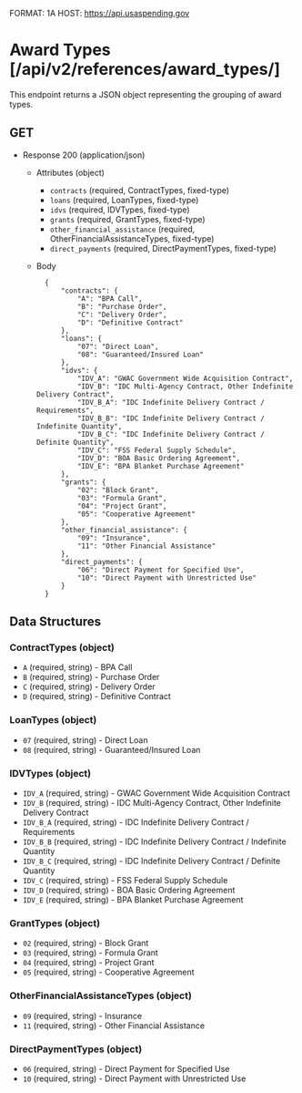 FORMAT: 1A
HOST: https://api.usaspending.gov

# Award Types [/api/v2/references/award_types/]

This endpoint returns a JSON object representing the grouping of award types.
​
## GET    
+ Response 200 (application/json)
    + Attributes (object)
        + `contracts` (required, ContractTypes, fixed-type)
        + `loans` (required, LoanTypes, fixed-type)
        + `idvs` (required, IDVTypes, fixed-type)
        + `grants` (required, GrantTypes, fixed-type)
        + `other_financial_assistance` (required, OtherFinancialAssistanceTypes, fixed-type)
        + `direct_payments` (required, DirectPaymentTypes, fixed-type)
    + Body

            {
                "contracts": {
                    "A": "BPA Call",
                    "B": "Purchase Order",
                    "C": "Delivery Order",
                    "D": "Definitive Contract"
                },
                "loans": {
                    "07": "Direct Loan",
                    "08": "Guaranteed/Insured Loan"
                },
                "idvs": {
                    "IDV_A": "GWAC Government Wide Acquisition Contract",
                    "IDV_B": "IDC Multi-Agency Contract, Other Indefinite Delivery Contract",
                    "IDV_B_A": "IDC Indefinite Delivery Contract / Requirements",
                    "IDV_B_B": "IDC Indefinite Delivery Contract / Indefinite Quantity",
                    "IDV_B_C": "IDC Indefinite Delivery Contract / Definite Quantity",
                    "IDV_C": "FSS Federal Supply Schedule",
                    "IDV_D": "BOA Basic Ordering Agreement",
                    "IDV_E": "BPA Blanket Purchase Agreement"
                },
                "grants": {
                    "02": "Block Grant",
                    "03": "Formula Grant",
                    "04": "Project Grant",
                    "05": "Cooperative Agreement"
                },
                "other_financial_assistance": {
                    "09": "Insurance",
                    "11": "Other Financial Assistance"
                },
                "direct_payments": {
                    "06": "Direct Payment for Specified Use",
                    "10": "Direct Payment with Unrestricted Use"
                }
            }

## Data Structures
### ContractTypes (object)
+ `A` (required, string) - BPA Call
+ `B` (required, string) - Purchase Order
+ `C` (required, string) - Delivery Order
+ `D` (required, string) - Definitive Contract
​
### LoanTypes (object)
+ `07` (required, string) - Direct Loan
+ `08` (required, string) - Guaranteed/Insured Loan
​
### IDVTypes (object)
+ `IDV_A` (required, string) - GWAC Government Wide Acquisition Contract
+ `IDV_B` (required, string) - IDC Multi-Agency Contract, Other Indefinite Delivery Contract
+ `IDV_B_A` (required, string) - IDC Indefinite Delivery Contract / Requirements
+ `IDV_B_B` (required, string) - IDC Indefinite Delivery Contract / Indefinite Quantity
+ `IDV_B_C` (required, string) - IDC Indefinite Delivery Contract / Definite Quantity
+ `IDV_C` (required, string) - FSS Federal Supply Schedule
+ `IDV_D` (required, string) - BOA Basic Ordering Agreement
+ `IDV_E` (required, string) - BPA Blanket Purchase Agreement

### GrantTypes (object)
+ `02` (required, string) - Block Grant
+ `03` (required, string) - Formula Grant
+ `04` (required, string) - Project Grant
+ `05` (required, string) - Cooperative Agreement

### OtherFinancialAssistanceTypes (object)
+ `09` (required, string) - Insurance
+ `11` (required, string) - Other Financial Assistance
​
### DirectPaymentTypes (object)
+ `06` (required, string) - Direct Payment for Specified Use
+ `10` (required, string) - Direct Payment with Unrestricted Use